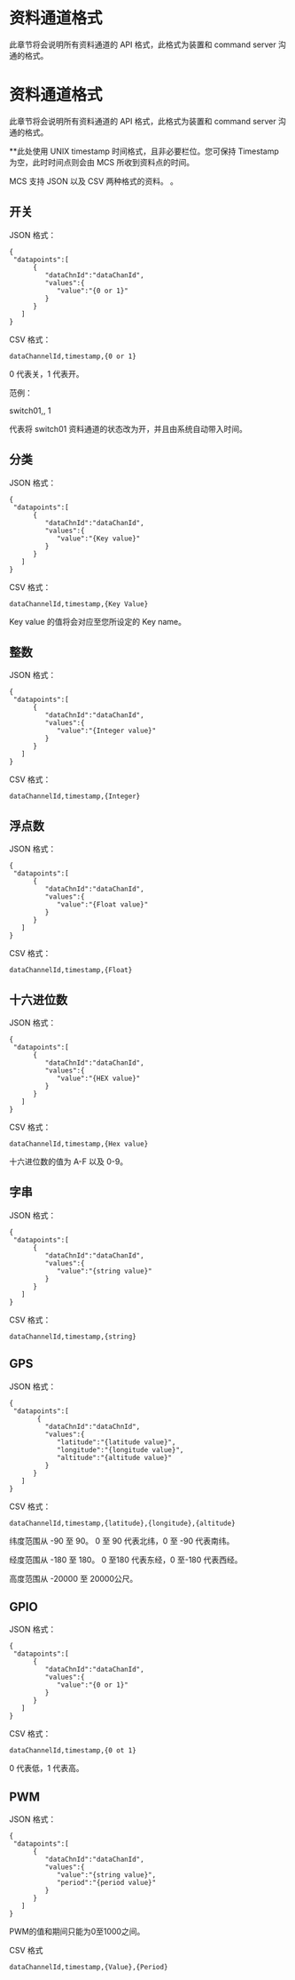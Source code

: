# 资料通道格式

此章节将会说明所有资料通道的 API 格式，此格式为装置和 command server 沟通的格式。


# 资料通道格式

此章节将会说明所有资料通道的 API 格式，此格式为装置和 command server 沟通的格式。

**此处使用 UNIX timestamp 时间格式，且非必要栏位。您可保持 Timestamp 为空，此时时间点则会由 MCS 所收到资料点的时间。

MCS 支持 JSON 以及 CSV 两种格式的资料。
。

## 开关

JSON 格式：
```
{
 "datapoints":[
      {
         "dataChnId":"dataChanId",
         "values":{
            "value":"{0 or 1}"
         }
      }
   ]
}

```


CSV 格式：
```
dataChannelId,timestamp,{0 or 1}

```
0 代表关，1 代表开。

范例：

switch01,, 1

代表将 switch01 资料通道的状态改为开，并且由系统自动带入时间。

## 分类

JSON 格式：
```
{
 "datapoints":[
      {
         "dataChnId":"dataChanId",
         "values":{
            "value":"{Key value}"
         }
      }
   ]
}

```


CSV 格式：
```
dataChannelId,timestamp,{Key Value}
```
Key value 的值将会对应至您所设定的 Key name。

## 整数

JSON 格式：
```
{
 "datapoints":[
      {
         "dataChnId":"dataChanId",
         "values":{
            "value":"{Integer value}"
         }
      }
   ]
}

```


CSV 格式：
```
dataChannelId,timestamp,{Integer}
```

## 浮点数

JSON 格式：
```
{
 "datapoints":[
      {
         "dataChnId":"dataChanId",
         "values":{
            "value":"{Float value}"
         }
      }
   ]
}

```


CSV 格式：
```
dataChannelId,timestamp,{Float}
```

## 十六进位数

JSON 格式：
```
{
 "datapoints":[
      {
         "dataChnId":"dataChanId",
         "values":{
            "value":"{HEX value}"
         }
      }
   ]
}

```


CSV 格式：
```
dataChannelId,timestamp,{Hex value}
```
十六进位数的值为 A-F 以及 0-9。

## 字串

JSON 格式：
```
{
 "datapoints":[
      {
         "dataChnId":"dataChanId",
         "values":{
            "value":"{string value}"
         }
      }
   ]
}

```


CSV 格式：
```
dataChannelId,timestamp,{string}
```

## GPS

JSON 格式：
```
{
 "datapoints":[
       {
         "dataChnId":"dataChnId",
         "values":{
            "latitude":"{latitude value}",
            "longitude":"{longitude value}",
            "altitude":"{altitude value}"
         }
      }
   ]
}

```

CSV 格式：

```
dataChannelId,timestamp,{latitude},{longitude},{altitude}
```

纬度范围从 -90 至 90。 0 至 90 代表北纬，0 至 -90 代表南纬。

经度范围从 -180 至 180。 0 至180 代表东经，0 至-180 代表西经。

高度范围从 -20000 至 20000公尺。

## GPIO

JSON 格式：
```
{
 "datapoints":[
      {
         "dataChnId":"dataChanId",
         "values":{
            "value":"{0 or 1}"
         }
      }
   ]
}

```


CSV 格式：
```
dataChannelId,timestamp,{0 ot 1}
```
0 代表低，1 代表高。

## PWM
JSON 格式：
```
{
 "datapoints":[
      {
         "dataChnId":"dataChanId",
         "values":{
            "value":"{string value}",
            "period":"{period value}"
         }
      }
   ]
}

```
PWM的值和期间只能为0至1000之间。


CSV 格式
```
dataChannelId,timestamp,{Value},{Period}
```
